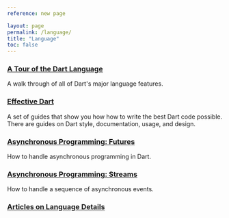 ```yaml
---
reference: new page

layout: page
permalink: /language/
title: "Language"
toc: false
---
```


<div class="row">
  <div class="col-md-6">
    <div class="card">
      <h3><a href="/guides/language-tour">A Tour of the Dart Language</a></h3>
      <p>A walk through of all of Dart's major language features.</p>
    </div>
  </div>

  <div class="col-md-6">
    <div class="card">
      <h3><a href="/guides/effective-dart/">Effective Dart</a></h3>
      <p>A set of guides that show you how how to write the best Dart code
      possible. There are guides on Dart style, documentation, usage,
      and design.</p>
    </div>
  </div>

  <div class="col-md-6">
    <div class="card">
      <h3><a href="/tutorials/futures">Asynchronous Programming: Futures</a></h3>
      <p>How to handle asynchronous programming in Dart.</p>
    </div>
  </div>

  <div class="col-md-6">
    <div class="card">
      <h3><a href="/tutorials/streams">Asynchronous Programming: Streams</a></h3>
      <p>How to handle a sequence of asynchronous events.</p>
    </div>
  </div>

  <div class="col-md-6">
    <div class="card">
      <h3><a href="/articles/language">Articles on Language Details</a></h3>
      <p></p>
    </div>
  </div>

</div>

